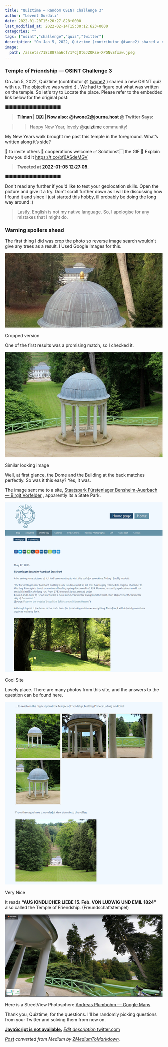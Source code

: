 ```yaml
---
title: "Quiztime — Random OSINT Challenge 3"
author: "Levent Durdalı"
date: 2022-01-20T15:20:27.828+0000
last_modified_at: 2022-02-14T15:30:12.623+0000
categories: ""
tags: ["osint","challenge","quiz","twitter"]
description: "On Jan 5, 2022, Quiztime (contributor @twone2) shared a new OSINT quiz with us. The objective was, weird :). We had to figure out what was…"
image:
  path: /assets/718c887aa6cf/1*CjOt6JZORse-XPGNvEfxaw.jpeg
---
```


### Temple of Friendship — OSINT Challenge 3

On Jan 5, 2022, Quiztime \(contributor @ [twone2](https://twitter.com/twone2) \) shared a new OSINT quiz with us\. The objective was weird :\) \. We had to figure out what was written on the temple\. So let's try to Locate the place\. Please refer to the embedded link below for the original post:


■■■■■■■■■■■■■■ 
> **[Tilman | 🇺🇦 | Now also: @twone2@journa.host](https://twitter.com/twone2) @ Twitter Says:** 

> > Happy New Year, lovely @[quiztime](https://twitter.com/quiztime) community!

My New Years walk brought me past this temple in the foreground. What’s written along it’s side?

🔁 to invite others
🤝 cooperations welcome
✅ Solutions👇🏻 the GIF
💬 Explain how you did it https://t.co/bf6ASdeMGV 

> **Tweeted at [2022-01-05 12:27:05](https://twitter.com/twone2/status/1478704606280658944).** 

■■■■■■■■■■■■■■ 


Don't read any further if you'd like to test your geolocation skills\. Open the picture and give it a try\. Don't scroll further down as I will be discussing how I found it and since I just started this hobby, ill probably be doing the long way around :\)


> Lastly, English is not my native language\. So, I apologise for any mistakes that I might do\. 




### Warning spoilers ahead

The first thing I did was crop the photo so reverse image search wouldn't give any trees as a result\. I Used Google Images for this\.


![Cropped version](assets/718c887aa6cf/1*wDE8d0iQDSbjeVHNbQOUew.jpeg)

Cropped version

One of the first results was a promising match, so I checked it\.


![Similar looking image](assets/718c887aa6cf/1*CjOt6JZORse-XPGNvEfxaw.jpeg)

Similar looking image

Well, at first glance, the Dome and the Building at the back matches perfectly\. So was it this easy? Yes, it was\.

The image sent me to a site, [Staatspark Fürstenlager Bensheim\-Auerbach — Birgit Vorfelder](https://www.birgitvorfelder.com/startseite/unterwegs/staatspark-f%C3%BCrstenlager-bensheim-auerbach/) , apparently its a State Park\.


![Cool Site](assets/718c887aa6cf/1*lULeiCZsGk54uV9WyuO51A.png)

Cool Site

Lovely place\. There are many photos from this site, and the answers to the question can be found here\.


![Very Nice](assets/718c887aa6cf/1*F0DF7jSxGUHN7ZuzLdJ4Vg.png)

Very Nice

It reads **“AUS KINDLICHER LIEBE 15\. Feb\. VON LUDWIG UND EMIL 1824”** also called the Temple of Friendship\. \(Freundschaftstempel\)


![](assets/718c887aa6cf/1*A3onVm--1fz6gGjL_YZTpQ.png)


Here is a StreetView Photosphere [Andreas Plumbohm — Google Maps](https://www.google.com/maps/@49.6975881,8.6368181,3a,75y,318.99h,100.74t/data=!3m8!1e1!3m6!1sAF1QipPdrm04f7VaW8cZaYOqNtYWfqNLzukz7-Ss69ef!2e10!3e11!6shttps:%2F%2Flh5.googleusercontent.com%2Fp%2FAF1QipPdrm04f7VaW8cZaYOqNtYWfqNLzukz7-Ss69ef%3Dw203-h100-k-no-pi0-ya254.93167-ro-0-fo100!7i10240!8i5120)

Thank you, Quiztime, for the questions\. I'll be randomly picking questions from your Twitter and solving them from now on\.

[**JavaScript is not available\.**](https://twitter.com/quiztime) 
[_Edit description_ twitter\.com](https://twitter.com/quiztime)



_[Post](https://medium.com/@leventd/quiztime-random-osint-challenge-3-718c887aa6cf) converted from Medium by [ZMediumToMarkdown](https://github.com/ZhgChgLi/ZMediumToMarkdown)._
